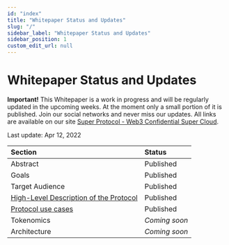 ```yaml
---
id: "index"
title: "Whitepaper Status and Updates"
slug: "/"
sidebar_label: "Whitepaper Status and Updates"
sidebar_position: 1
custom_edit_url: null
---
```

# Whitepaper Status and Updates
**Important!** This Whitepaper is a work in progress and will be regularly updated in the upcoming weeks. At the moment only a small portion of it is published. Join our social networks and never miss our updates. All links are available on our site [Super Protocol - Web3 Confidential Super Cloud](https://superprotocol.com/).

Last update: Apr 12, 2022



|**Section**|**Status**|
| :- | :- |
|Abstract|Published|
|Goals|Published|
|Target Audience|Published|
|[High-Level Description of the Protocol](/high-level-description)|Published|
|[Protocol use cases](https://docs.google.com/document/d/1zFEJLwi9S6jxl9Qj1t8QaXxO96IKZmsMdBU2PXDeemo/edit#heading=h.wru83y96cvxg)|Published|
|Tokenomics|*Coming soon*|
|Architecture|*Coming soon*|